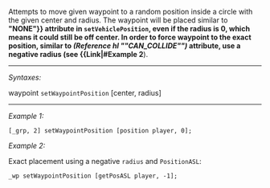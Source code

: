 Attempts to move given waypoint to a random position inside a circle with the given center and radius. 
The waypoint will be placed similar to **"NONE"}} attribute in `setVehiclePosition`, even if the radius is 0, which means it could still be off center. In order to force waypoint to the exact position, similar to *(Reference hl ""CAN_COLLIDE"")* attribute, use a negative radius (see {{Link|#Example 2**).


---
*Syntaxes:*

waypoint `setWaypointPosition` [center, radius]

---
*Example 1:*

```sqf
[_grp, 2] setWaypointPosition [position player, 0];
```

*Example 2:*

Exact placement using a negative `radius` and `PositionASL`:

```sqf
_wp setWaypointPosition [getPosASL player, -1];
```